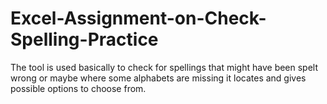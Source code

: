 # Excel-Assignment-on-Check-Spelling-Practice
The tool is used basically to check for spellings that might have been spelt wrong or maybe where some alphabets are missing it locates and gives possible options to choose from.
